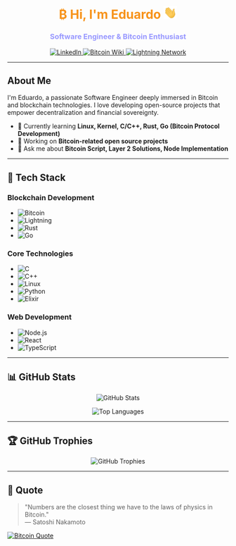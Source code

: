 <h1 align="center" style="color: #f7931a;">
  ₿ Hi, I'm Eduardo <img src="https://raw.githubusercontent.com/ABSphreak/ABSphreak/master/gifs/Hi.gif" width="30px">
</h1>
<h3 align="center" style="color: #9898FF;">
  Software Engineer & Bitcoin Enthusiast
</h3>

<p align="center">
  <a href="https://linkedin.com/in/ducarvalho-dev">
    <img src="https://img.shields.io/badge/LinkedIn-0A66C2?style=for-the-badge&logo=linkedin&logoColor=white" alt="LinkedIn">
  </a>
  <a href="https://en.bitcoin.it/wiki/Main_Page">
    <img src="https://img.shields.io/badge/Bitcoin_Wiki-4A4A4A?style=for-the-badge&logo=wikipedia&logoColor=white" alt="Bitcoin Wiki">
  </a>
  <a href="https://lightning.network/">
    <img src="https://img.shields.io/badge/Lightning_Network-9898FF?style=for-the-badge&logo=lightning&logoColor=white" alt="Lightning Network">
  </a>
</p>

---

## About Me

I'm Eduardo, a passionate Software Engineer deeply immersed in Bitcoin and blockchain technologies. I love developing open-source projects that empower decentralization and financial sovereignty.

- 🌱 Currently learning **Linux, Kernel, C/C++, Rust, Go (Bitcoin Protocol Development)**
- 💼 Working on **Bitcoin-related open source projects**
- 💬 Ask me about **Bitcoin Script, Layer 2 Solutions, Node Implementation**

---

## 🚀 Tech Stack

### Blockchain Development
- ![Bitcoin](https://img.shields.io/badge/Bitcoin-F7931A?style=for-the-badge&logo=bitcoin&logoColor=white)
- ![Lightning](https://img.shields.io/badge/Lightning_Network-9898FF?style=for-the-badge&logo=lightning&logoColor=white)
- ![Rust](https://img.shields.io/badge/Rust-000000?style=for-the-badge&logo=rust&logoColor=white)
- ![Go](https://img.shields.io/badge/Golang-00ADD8?style=for-the-badge&logo=go&logoColor=white)

### Core Technologies
- ![C](https://img.shields.io/badge/C-A8B9CC?style=for-the-badge&logo=c&logoColor=black)
- ![C++](https://img.shields.io/badge/C++-00599C?style=for-the-badge&logo=c%2b%2b&logoColor=white)
- ![Linux](https://img.shields.io/badge/Linux-FCC624?style=for-the-badge&logo=linux&logoColor=black)
- ![Python](https://img.shields.io/badge/Python-3776AB?style=for-the-badge&logo=python&logoColor=white)
- ![Elixir](https://img.shields.io/badge/Elixir-634072?style=for-the-badge&logo=elixir&logoColor=white)

### Web Development
- ![Node.js](https://img.shields.io/badge/Node.js-339933?style=for-the-badge&logo=node.js&logoColor=white)
- ![React](https://img.shields.io/badge/React-61DAFB?style=for-the-badge&logo=react&logoColor=black)
- ![TypeScript](https://img.shields.io/badge/TypeScript-3178C6?style=for-the-badge&logo=typescript&logoColor=white)

---

## 📊 GitHub Stats

<p align="center">
  <img src="https://github-readme-stats.vercel.app/api?username=ducarv&theme=onedark&show_icons=true&count_private=true&include_all_commits=true" alt="GitHub Stats" width="49%">
</p>
<p align="center">
  <img src="https://github-readme-stats.vercel.app/api/top-langs/?username=ducarv&layout=compact&theme=onedark&hide=html,css" alt="Top Languages" width="40%">
</p>

---

## 🏆 GitHub Trophies

<p align="center">
  <img src="https://github-profile-trophy.vercel.app/?username=ducarv&theme=onedark&row=1&column=5" alt="GitHub Trophies"/>
</p>

---

## 💬 Quote

> "Numbers are the closest thing we have to the laws of physics in Bitcoin."  
> — Satoshi Nakamoto

[![Bitcoin Quote](https://quotes-github-readme.vercel.app/api?type=horizontal&theme=dark)](https://github.com/piyushsuthar/github-readme-quotes)

<!-- Proudly made with Bitcoin ❤️ -->
